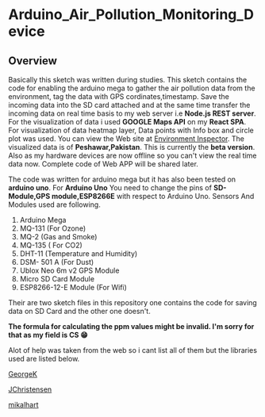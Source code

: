 # Arduino_Air_Pollution_Monitoring_Device

## Overview
Basically this sketch was written during studies. This sketch contains the code for enabling the arduino mega to gather the air pollution
data from the environment, tag the data with GPS cordinates,timestamp. Save the incoming data into the SD card attached and at the
same time transfer the incoming data on real time basis to my web server i.e **Node.js REST server**. For the visualization of data 
i used **GOOGLE Maps API** on my **React SPA**. For visualization of data heatmap layer, Data points with Info box and circle plot was used.
You can view the Web site at [Environment Inspector](https://ecinspect.herokuapp.com). The visualized data is of **Peshawar,Pakistan**.
This is currently the **beta version**. Also as my hardware devices are now offline so you can't view the real time data now.
Complete code of Web APP will be shared later.

The code was written for arduino mega but it has also been tested on __arduino uno__.
For __Arduino Uno__ You need to change the pins of __SD-Module,GPS module,ESP8266E__ with respect to Arduino Uno.
Sensors And Modules used are following.
1. Arduino Mega
2. MQ-131 (For Ozone)
3. MQ-2   (Gas and Smoke)
4. MQ-135 ( For CO2)
5. DHT-11 (Temperature and Humidity)
6. DSM- 501 A (For Dust)
6. Ublox Neo 6m v2 GPS Module
7. Micro SD Card Module
8. ESP8266-12-E Module (For Wifi)


Their are two sketch files in this repository one contains the code for saving data on SD Card and the other one doesn't.

**The formula for calculating the ppm values might be invalid. I'm sorry for that as my field is CS :grin:**

Alot of help was taken from the web so i cant list all of them but the libraries used are listed below.

[GeorgeK](https://github.com/GeorgK/MQ135)

[JChristensen](https://github.com/JChristensen/Timer)

[mikalhart](https://github.com/mikalhart/TinyGPSPlus)
